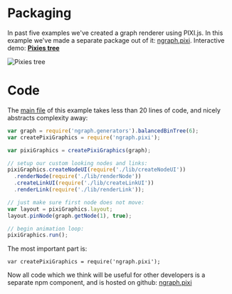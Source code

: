 # Packaging

In past five examples we've created a graph renderer using PIXI.js. In this
example we've made a separate package out of it: [ngraph.pixi](https://github.com/anvaka/ngraph.pixi). Interactive demo: **[Pixies tree](http://anvaka.github.io/ngraph/examples/pixi.js/06%20-%20Packaging/)**

![Pixies tree](http://i.snag.gy/XNxJV.jpg)

# Code

The [main file](index.js) of this example takes less than 20 lines of code, and 
nicely abstracts complexity away:

``` js
var graph = require('ngraph.generators').balancedBinTree(6);
var createPixiGraphics = require('ngraph.pixi');

var pixiGraphics = createPixiGraphics(graph);

// setup our custom looking nodes and links:
pixiGraphics.createNodeUI(require('./lib/createNodeUI'))
  .renderNode(require('./lib/renderNode'))
  .createLinkUI(require('./lib/createLinkUI'))
  .renderLink(require('./lib/renderLink'));

// just make sure first node does not move:
var layout = pixiGraphics.layout;
layout.pinNode(graph.getNode(1), true);

// begin animation loop:
pixiGraphics.run();
```

The most important part is:

```
var createPixiGraphics = require('ngraph.pixi');
```

Now all code which we think will be useful for other developers is a separate
npm component, and is hosted on github: [ngraph.pixi](https://github.com/anvaka/ngraph.pixi)
